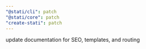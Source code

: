 ```yaml
---
"@stati/cli": patch
"@stati/core": patch
"create-stati": patch
---
```


update documentation for SEO, templates, and routing
